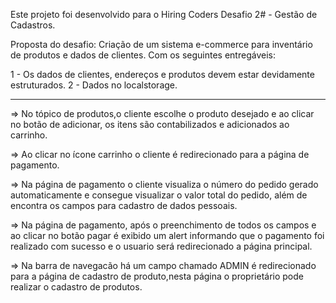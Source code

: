 Este projeto foi desenvolvido para o Hiring Coders Desafio 2# - Gestão de Cadastros.

Proposta do desafio: Criação de um sistema e-commerce para inventário de produtos e dados de clientes. Com os seguintes entregáveis:

1 - Os dados de clientes, endereços e produtos devem estar devidamente estruturados.
2 - Dados no localstorage.

***************************************************************************************


=> No tópico de produtos,o cliente escolhe o produto desejado e ao clicar no botão de adicionar, os itens são contabilizados e adicionados ao carrinho.

=> Ao clicar no ícone carrinho o cliente é redirecionado para a página de pagamento.

=> Na página de pagamento o cliente visualiza o número do pedido gerado automaticamente e consegue visualizar o valor total do pedido, além de encontra os campos para cadastro de dados pessoais.

=> Na página de pagamento, após o preenchimento de todos os campos e ao clicar no botão pagar é exibido um alert informando que o pagamento foi realizado com sucesso e o usuario será redirecionado a página principal.

=> Na barra de navegacão há um campo chamado ADMIN é redirecionado para a página de cadastro de produto,nesta página o proprietário pode realizar o cadastro de produtos.
